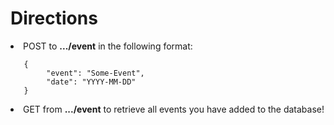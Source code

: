 <h1>Directions</h1>

<li>POST to <b>.../event</b> in the following format:</li>

```
   {
        "event": "Some-Event",
        "date": "YYYY-MM-DD"
   }
```

<li> GET from <b>.../event</b> to retrieve all events you have added to the database! </li>
